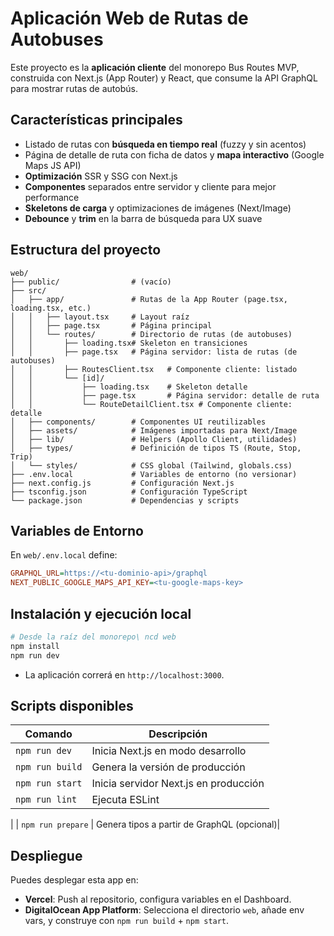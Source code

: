 # Aplicación Web de Rutas de Autobuses

Este proyecto es la **aplicación cliente** del monorepo Bus Routes MVP, construida con Next.js (App Router) y React, que consume la API GraphQL para mostrar rutas de autobús.

## Características principales

- Listado de rutas con **búsqueda en tiempo real** (fuzzy y sin acentos)
- Página de detalle de ruta con ficha de datos y **mapa interactivo** (Google Maps JS API)
- **Optimización** SSR y SSG con Next.js
- **Componentes** separados entre servidor y cliente para mejor performance
- **Skeletons de carga** y optimizaciones de imágenes (Next/Image)
- **Debounce** y **trim** en la barra de búsqueda para UX suave

## Estructura del proyecto

```
web/
├── public/                # (vacío)
├── src/
│   ├── app/               # Rutas de la App Router (page.tsx, loading.tsx, etc.)
│   │   ├── layout.tsx     # Layout raíz
│   │   ├── page.tsx       # Página principal
│   │   └── routes/        # Directorio de rutas (de autobuses)
│   │       ├── loading.tsx# Skeleton en transiciones
│   │       ├── page.tsx   # Página servidor: lista de rutas (de autobuses)
│   │       ├── RoutesClient.tsx   # Componente cliente: listado
│   │       └── [id]/
│   │           ├── loading.tsx    # Skeleton detalle
│   │           ├── page.tsx       # Página servidor: detalle de ruta
│   │           └── RouteDetailClient.tsx # Componente cliente: detalle
│   ├── components/        # Componentes UI reutilizables
│   ├── assets/            # Imágenes importadas para Next/Image
│   ├── lib/               # Helpers (Apollo Client, utilidades)
│   ├── types/             # Definición de tipos TS (Route, Stop, Trip)
│   └── styles/            # CSS global (Tailwind, globals.css)
├── .env.local             # Variables de entorno (no versionar)
├── next.config.js         # Configuración Next.js
├── tsconfig.json          # Configuración TypeScript
└── package.json           # Dependencias y scripts
```

## Variables de Entorno

En `web/.env.local` define:

```ini
GRAPHQL_URL=https://<tu-dominio-api>/graphql
NEXT_PUBLIC_GOOGLE_MAPS_API_KEY=<tu-google-maps-key>
```

## Instalación y ejecución local

```bash
# Desde la raíz del monorepo\ ncd web
npm install
npm run dev
```

- La aplicación correrá en `http://localhost:3000`.

## Scripts disponibles

| Comando         | Descripción                           |
| --------------- | ------------------------------------- |
| `npm run dev`   | Inicia Next.js en modo desarrollo     |
| `npm run build` | Genera la versión de producción       |
| `npm run start` | Inicia servidor Next.js en producción |
| `npm run lint`  | Ejecuta ESLint                        |

|
| `npm run prepare` | Genera tipos a partir de GraphQL (opcional)|

## Despliegue

Puedes desplegar esta app en:

- **Vercel**: Push al repositorio, configura variables en el Dashboard.
- **DigitalOcean App Platform**: Selecciona el directorio `web`, añade env vars, y construye con `npm run build` + `npm start`.

